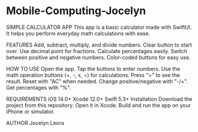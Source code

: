 # Mobile-Computing-Jocelyn

SIMPLE CALCULATOR APP
This app is a basic calculator made with SwiftUI. It helps you perform everyday math calculations with ease.

FEATURES
Add, subtract, multiply, and divide numbers.
Clear button to start over.
Use decimal point for fractions.
Calculate percentages easily.
Switch between positive and negative numbers.
Color-coded buttons for easy use.

HOW TO USE
Open the app.
Tap the buttons to enter numbers.
Use the math operation buttons (+, -, x, ÷) for calculations.
Press "=" to see the result.
Reset with "AC" when needed.
Change positive/negative with "-/+".
Get percentages with "%".

REQUIREMENTS
iOS 14.0+
Xcode 12.0+
Swift 5.3+
Installation
Download the project from this repository.
Open it in Xcode.
Build and run the app on your iPhone or simulator.

AUTHOR
Jocelyn Leora
